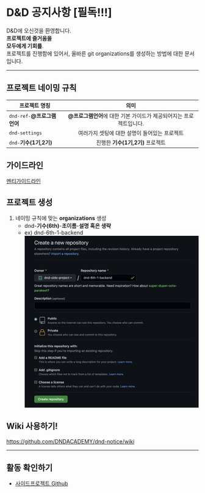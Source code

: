 # D&amp;D 공지사항 [필독!!!]

D&D에 오신것을 환영합니다.  
<strong>프로젝트에 즐거움을  
모두에게 기회를</strong>.  
프로젝트를 진행함에 있어서, 올바른 git organizations를 생성하는 방법에 대한 문서입니다.

---

## 프로젝트 네이밍 규칙

| 프로젝트 명칭               |                                의미                                 |
| --------------------------- | :-----------------------------------------------------------------: |
| `dnd-ref-`**@프로그램언어** | **@프로그램언어**에 대한 기본 가이드가 제공되어지는 프로젝트입니다. |
| `dnd-settings`              |            여러가지 셋팅에 대한 설명이 들어있는 프로젝트            |
| `dnd-`**기수(1기,2기)**     |                  진행한 **기수(1기,2기)** 프로젝트                  |

## 가이드라인

[멘티가이드라인](https://www.notion.so/ac3c5a829de34150b6f8636308d58c53)

## 프로젝트 생성

1. 네이밍 규칙에 맞는 **organizations** 생성
   - dnd-**기수(6th)**-**조이름**-**설명 혹은 생략**
   - ex) dnd-6th-1-backend
     ![create](/img/project_create_01.png)

## Wiki 사용하기!

https://github.com/DNDACADEMY/dnd-notice/wiki

---

## 활동 확인하기

- [사이드프로젝트 Github](https://github.com/dnd-side-project/)
